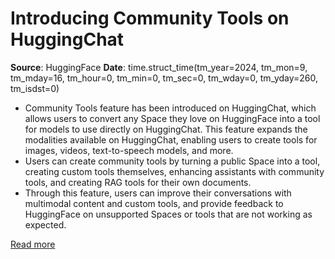 # Introducing Community Tools on HuggingChat

**Source**: HuggingFace
**Date**: time.struct_time(tm_year=2024, tm_mon=9, tm_mday=16, tm_hour=0, tm_min=0, tm_sec=0, tm_wday=0, tm_yday=260, tm_isdst=0)

- Community Tools feature has been introduced on HuggingChat, which allows users to convert any Space they love on HuggingFace into a tool for models to use directly on HuggingChat. This feature expands the modalities available on HuggingChat, enabling users to create tools for images, videos, text-to-speech models, and more.
- Users can create community tools by turning a public Space into a tool, creating custom tools themselves, enhancing assistants with community tools, and creating RAG tools for their own documents.
- Through this feature, users can improve their conversations with multimodal content and custom tools, and provide feedback to HuggingFace on unsupported Spaces or tools that are not working as expected.

[Read more](https://huggingface.co/blog/community-tools)
